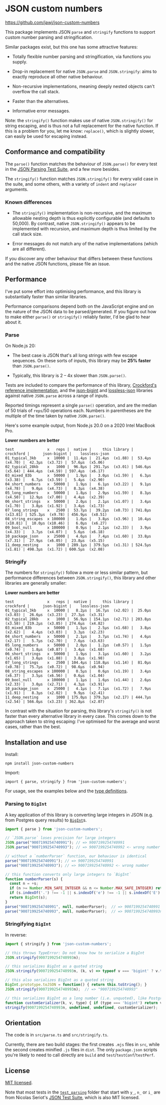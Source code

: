 # JSON custom numbers

https://github.com/jawj/json-custom-numbers

This package implements JSON `parse` and `stringify` functions to support custom number parsing and stringification.

Similar packages exist, but this one has some attractive features:

* Totally flexible number parsing and stringification, via functions you supply.

* Drop-in replacement for native `JSON.parse` and `JSON.stringify`: aims to exactly reproduce all other native behaviour.

* Non-recursive implementations, meaning deeply nested objects can't overflow the call stack.

* Faster than the alternatives.

* Informative error messages.

Note: the `stringify()` function makes use of native `JSON.stringify()` for string escaping, and is thus not a full replacement for the native function. If this is a problem for you, let me know: `replace()`, which is slightly slower, can easily be used for escaping instead.


## Conformance and compatibility

The `parse()` function matches the behaviour of `JSON.parse()` for every test in the [JSON Parsing Test Suite](https://github.com/nst/JSONTestSuite), and a few more besides.

The `stringify()` function matches `JSON.stringify()` for every valid case in the suite, and some others, with a variety of `indent` and `replacer` arguments.


### Known differences

* The `stringify()` implementation is non-recursive, and the maximum allowable nesting depth is thus explicitly configurable (and defaults to 50,000). By contrast, native `JSON.stringify()` appears to be implemented with recursion, and maximum depth is thus limited by the call stack size.

* Error messages do not match any of the native implementations (which are all different).

If you discover any other behaviour that differs between these functions and the native JSON functions, please file an issue.


## Performance

I've put some effort into optimising performance, and this library is substantially faster than similar libraries.

Performance comparisons depend both on the JavaScript engine and on the nature of the JSON data to be parsed/generated. If you figure out how to make either `parse()` or `stringify()` reliably faster, I'd be glad to hear about it.


### Parse

On Node.js 20:

* The best case is JSON that's all long strings with few escape sequences. On these sorts of inputs, this library may be **25% faster** than `JSON.parse()`.

* Typically, this library is 2 – 4x slower than `JSON.parse()`.

Tests are included to compare the performance of this library, [Crockford's reference implementation](https://github.com/douglascrockford/JSON-js/blob/03157639c7a7cddd2e9f032537f346f1a87c0f6d/json_parse.js), and the [json-bigint](https://www.npmjs.com/package/json-bigint) and [lossless-json](https://www.npmjs.com/package/lossless-json) libraries against native `JSON.parse` across a range of inputs. 

Reported timings represent a single `parse()` operation, and are the median of 50 trials of `reps`/50 operations each. Numbers in parentheses are the multiple of the time taken by native `JSON.parse()`.

Here's some example output, from Node.js 20.0 on a 2020 Intel MacBook Pro.

**Lower numbers are better**

```
test               x   reps |  native |     this library |        crockford |      json-bigint |    lossless-json
01_typical_3kb     x  10000 |  11.4μs |  21.4μs  (x1.88) |  53.4μs  (x4.70) |  42.3μs  (x3.72) |  57.6μs  (x5.06)
02_typical_28kb    x   1000 |  96.8μs | 291.7μs  (x3.01) | 546.6μs  (x5.64) | 444.4μs  (x4.59) | 597.4μs  (x6.17)
03_mixed_83b       x  50000 |   1.9μs |   3.0μs  (x1.59) |   6.3μs  (x3.38) |   6.7μs  (x3.59) |   5.4μs  (x2.90)
04_short_numbers   x  50000 |   1.9μs |   6.1μs  (x3.22) |   9.1μs  (x4.78) |   9.0μs  (x4.73) |   8.3μs  (x4.38)
05_long_numbers    x  50000 |   1.8μs |   2.9μs  (x1.59) |   8.3μs  (x4.50) |  12.9μs  (x7.00) |   4.4μs  (x2.39)
06_short_strings   x  50000 |   2.0μs |   2.1μs  (x1.07) |   3.4μs  (x1.70) |   3.8μs  (x1.92) |   3.4μs  (x1.73)
07_long_strings    x   2500 |  53.7μs |  39.2μs  (x0.73) | 741.8μs (x13.81) | 525.3μs  (x9.78) | 456.9μs  (x8.51)
08_string_escapes  x 100000 |   1.0μs |   3.8μs  (x3.96) |  10.4μs (x10.81) |  10.0μs (x10.46) |   6.0μs  (x6.27)
09_bool_null       x 100000 |   0.9μs |   2.1μs  (x2.33) |   3.9μs  (x4.33) |   3.7μs  (x4.07) |   5.6μs  (x6.18)
10_package_json    x  25000 |   4.6μs |   7.4μs  (x1.60) |  33.8μs  (x7.31) |  27.9μs  (x6.05) |  23.8μs  (x5.15)
11_deep_nesting    x   1000 | 289.1μs | 379.5μs  (x1.31) | 524.5μs  (x1.81) | 498.3μs  (x1.72) | 600.5μs  (x2.08)
```

### Stringify

The numbers for `stringify()` follow a more or less similar pattern, but performance differences between `JSON.stringify()`, this library and other libraries are generally smaller:

**Lower numbers are better**

```
test               x   reps |  native |     this library |        crockford |      json-bigint |    lossless-json
01_typical_3kb     x  10000 |   8.2μs |  16.7μs  (x2.02) |  25.0μs  (x3.03) |  26.6μs  (x3.23) |  27.3μs  (x3.31)
02_typical_28kb    x   1000 |  56.9μs | 154.1μs  (x2.71) | 203.8μs  (x3.58) | 219.2μs  (x3.85) | 274.6μs  (x4.82)
03_mixed_83b       x  50000 |   1.5μs |   2.5μs  (x1.68) |   3.8μs  (x2.62) |   4.4μs  (x3.03) |   3.3μs  (x2.23)
04_short_numbers   x  50000 |   2.1μs |   3.7μs  (x1.74) |   4.6μs  (x2.17) |   5.7μs  (x2.70) |   7.6μs  (x3.63)
05_long_numbers    x  50000 |   2.0μs |   1.2μs  (x0.57) |   1.5μs  (x0.74) |   1.8μs  (x0.87) |   3.4μs  (x1.68)
06_short_strings   x  50000 |   1.9μs |   3.1μs  (x1.60) |   3.2μs  (x1.65) |   3.6μs  (x1.88) |   3.8μs  (x1.98)
07_long_strings    x   2500 | 104.4μs | 118.8μs  (x1.14) |  81.0μs  (x0.78) |  75.7μs  (x0.72) |  98.6μs  (x0.94)
08_string_escapes  x 100000 |   0.5μs |   0.6μs  (x1.19) |   3.4μs  (x6.37) |   3.5μs  (x6.56) |   0.6μs  (x1.04)
09_bool_null       x 100000 |   1.1μs |   1.6μs  (x1.44) |   2.6μs  (x2.33) |   3.0μs  (x2.71) |   4.3μs  (x3.91)
10_package_json    x  25000 |   4.1μs |   7.1μs  (x1.72) |   7.9μs  (x1.91) |   8.3μs  (x2.02) |   9.9μs  (x2.41)
11_deep_nesting    x   1000 | 175.0μs | 379.3μs  (x2.17) | 444.7μs  (x2.54) | 566.0μs  (x3.23) | 362.8μs  (x2.07)
```

In contrast with the situation for parsing, this library's `stringify()` is not faster than every alternative library in every case. This comes down to the approach taken to string escaping: I've optimised for the average and worst cases, rather than the best.


## Installation and use

Install:

`npm install json-custom-numbers`

Import:

`import { parse, stringify } from 'json-custom-numbers';`

For usage, see the examples below and the [type definitions](dist/index.d.ts).


### Parsing to `BigInt`

A key application of this library is converting large integers in JSON (e.g. from Postgres query results) to [`BigInt`](https://developer.mozilla.org/en-US/docs/Web/JavaScript/Reference/Global_Objects/BigInt)s.

```javascript
import { parse } from 'json-custom-numbers';

// `JSON.parse` loses precision for large integers
JSON.parse("9007199254740991"); // => 9007199254740991
JSON.parse("9007199254740993"); // => 9007199254740992 <- wrong number

// without a `numberParser` function, our behaviour is identical
parse("9007199254740991"); // => 9007199254740991
parse("9007199254740993"); // => 9007199254740992 <- wrong number

// this function converts only large integers to `BigInt`
function numberParser(s) {
  const n = +s;
  if (n >= Number.MIN_SAFE_INTEGER && n <= Number.MAX_SAFE_INTEGER) return n;
  if (s.indexOf('.') !== -1 || s.indexOf('e') !== -1 || s.indexOf('E') !== -1) return n;
  return BigInt(s);
}
parse("9007199254740991", null, numberParser);  // => 9007199254740991
parse("9007199254740993", null, numberParser);  // => 9007199254740993n <- now correct
```

### Stringifying `BigInt`

In reverse:

```javascript
import { stringify } from 'json-custom-numbers';

// this throws TypeError: Do not know how to serialize a BigInt
JSON.stringify(9007199254740993n);

// this serializes BigInt as a quoted string
JSON.stringify(9007199254740993n, (k, v) => typeof v === 'bigint' ? v.toString() : v);  // => "9007199254740993"

// this also serializes BigInt as a quoted string
BigInt.prototype.toJSON = function() { return this.toString(); }
JSON.stringify(9007199254740993n);  // => "9007199254740993"

// this serializes BigInt as a long number (i.e. unquoted), like Postgres does
function customSerializer(k, v, type) { if (type === 'bigint') return v.toString(); }
stringify(9007199254740993n, undefined, undefined, customSerializer);  // => 9007199254740993
```


## Orientation

The code is in `src/parse.ts` and `src/stringify.ts`.

Currently, there are two build stages: the first creates `.mjs` files in `src`, while the second creates minified `.js` files in `dist`. The only `package.json` scripts you're likely to need to call directly are `build` and `test`/`testConf`/`testPerf`.


## License

[MIT licensed](LICENSE).

Note that most tests in the [`test_parsing`](test/test_parsing/) folder that start with `y_`, `n_` or `i_` are from Nicolas Seriot's [JSON Test Suite](https://github.com/nst/JSONTestSuite), which is also MIT licensed.
